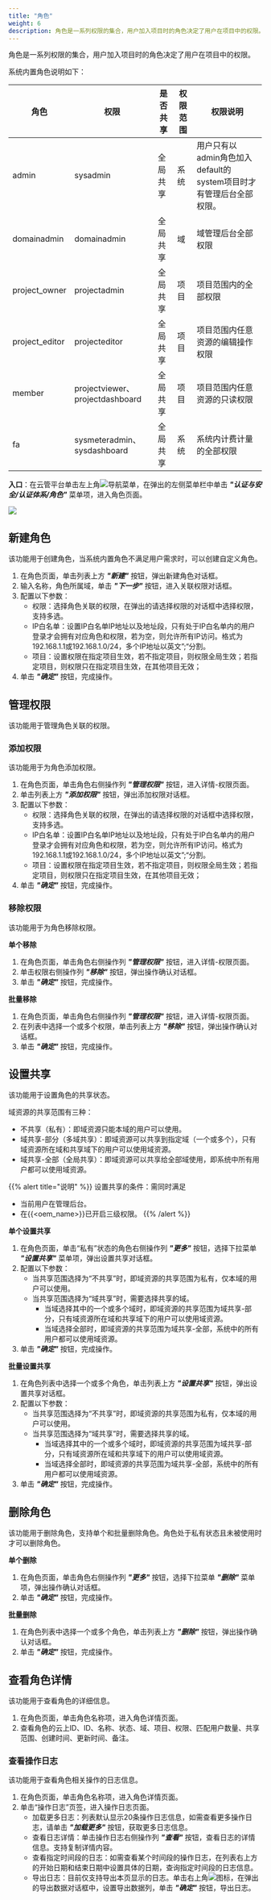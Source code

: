 ```yaml
---
title: "角色"
weight: 6
description: 角色是一系列权限的集合，用户加入项目时的角色决定了用户在项目中的权限。
---
```


角色是一系列权限的集合，用户加入项目时的角色决定了用户在项目中的权限。

系统内置角色说明如下：

| 角色          | 权限          | 是否共享 | 权限范围 | 权限说明                                                     |
| ------------- | ------------- |-------- |  -------- | ----------------------------------------------------------- |
| admin         | sysadmin      | 全局共享     | 系统     | 用户只有以admin角色加入default的system项目时才有管理后台全部权限。 |
| domainadmin   | domainadmin   | 全局共享     | 域       | 域管理后台全部权限     |
| project_owner | projectadmin | 全局共享     | 项目     | 项目范围内的全部权限                                         |
| project_editor | projecteditor | 全局共享 | 项目 | 项目范围内任意资源的编辑操作权限     |
| member        | projectviewer、projectdashboard  | 全局共享  | 项目     | 项目范围内任意资源的只读权限   |
| fa            | sysmeteradmin、sysdashboard  |  全局共享     | 系统 | 系统内计费计量的全部权限   |

**入口**：在云管平台单击左上角![](../../../images/intro/nav.png)导航菜单，在弹出的左侧菜单栏中单击 **_"认证与安全/认证体系/角色"_** 菜单项，进入角色页面。

![](../../../images/iam/role.png)

## 新建角色

该功能用于创建角色，当系统内置角色不满足用户需求时，可以创建自定义角色。

1. 在角色页面，单击列表上方 **_"新建"_** 按钮，弹出新建角色对话框。
2. 输入名称，角色所属域，单击 **_"下一步"_** 按钮，进入关联权限对话框。
3. 配置以下参数：
    - 权限：选择角色关联的权限，在弹出的请选择权限的对话框中选择权限，支持多选。
    - IP白名单：设置IP白名单IP地址以及地址段，只有处于IP白名单内的用户登录才会拥有对应角色和权限，若为空，则允许所有IP访问。格式为192.168.1.1或192.168.1.0/24，多个IP地址以英文”;“分割。
    - 项目：设置权限在指定项目生效，若不指定项目，则权限全局生效；若指定项目，则权限只在指定项目生效，在其他项目无效；
4. 单击 **_"确定"_** 按钮，完成操作。

## 管理权限

该功能用于管理角色关联的权限。

### 添加权限

该功能用于为角色添加权限。

1. 在角色页面，单击角色右侧操作列 **_"管理权限"_** 按钮，进入详情-权限页面。
2. 单击列表上方 **_"添加权限"_** 按钮，弹出添加权限对话框。
3. 配置以下参数：
    - 权限：选择角色关联的权限，在弹出的请选择权限的对话框中选择权限，支持多选。
    - IP白名单：设置IP白名单IP地址以及地址段，只有处于IP白名单内的用户登录才会拥有对应角色和权限，若为空，则允许所有IP访问。格式为192.168.1.1或192.168.1.0/24，多个IP地址以英文”;“分割。
    - 项目：设置权限在指定项目生效，若不指定项目，则权限全局生效；若指定项目，则权限只在指定项目生效，在其他项目无效；
4. 单击 **_"确定"_** 按钮，完成操作。

### 移除权限

该功能用于为角色移除权限。

**单个移除**

1. 在角色页面，单击角色右侧操作列 **_"管理权限"_** 按钮，进入详情-权限页面。
2. 单击权限右侧操作列 **_"移除"_** 按钮，弹出操作确认对话框。
3. 单击 **_"确定"_** 按钮，完成操作。

**批量移除**

1. 在角色页面，单击角色右侧操作列 **_"管理权限"_** 按钮，进入详情-权限页面。
2. 在列表中选择一个或多个权限，单击列表上方 **_"移除"_** 按钮，弹出操作确认对话框。
3. 单击 **_"确定"_** 按钮，完成操作。

## 设置共享

该功能用于设置角色的共享状态。

域资源的共享范围有三种：

- 不共享（私有）：即域资源只能本域的用户可以使用。
- 域共享-部分（多域共享）：即域资源可以共享到指定域（一个或多个），只有域资源所在域和共享域下的用户可以使用域资源。
- 域共享-全部（全局共享）：即域资源可以共享给全部域使用，即系统中所有用户都可以使用域资源。

{{% alert title="说明" %}}
设置共享的条件：需同时满足

- 当前用户在管理后台。
- 在{{<oem_name>}}已开启三级权限。
{{% /alert %}}

**单个设置共享**

1. 在角色页面，单击“私有”状态的角色右侧操作列 **_"更多"_** 按钮，选择下拉菜单 **_"设置共享"_** 菜单项，弹出设置共享对话框。
2. 配置以下参数：
    - 当共享范围选择为“不共享”时，即域资源的共享范围为私有，仅本域的用户可以使用。
    - 当共享范围选择为“域共享”时，需要选择共享的域。
        - 当域选择其中的一个或多个域时，即域资源的共享范围为域共享-部分，只有域资源所在域和共享域下的用户可以使用域资源。
        - 当域选择全部时，即域资源的共享范围为域共享-全部，系统中的所有用户都可以使用域资源。
3. 单击 **_"确定"_** 按钮，完成操作。

**批量设置共享**

1. 在角色列表中选择一个或多个角色，单击列表上方 **_"设置共享"_** 按钮，弹出设置共享对话框。
2. 配置以下参数：
    - 当共享范围选择为“不共享”时，即域资源的共享范围为私有，仅本域的用户可以使用。
    - 当共享范围选择为“域共享”时，需要选择共享的域。
        - 当域选择其中的一个或多个域时，即域资源的共享范围为域共享-部分，只有域资源所在域和共享域下的用户可以使用域资源。
        - 当域选择全部时，即域资源的共享范围为域共享-全部，系统中的所有用户都可以使用域资源。
3. 单击 **_"确定"_** 按钮，完成操作。

## 删除角色

该功能用于删除角色，支持单个和批量删除角色。角色处于私有状态且未被使用时才可以删除角色。

**单个删除**

1. 在角色页面，单击角色右侧操作列 **_"更多"_** 按钮，选择下拉菜单 **_"删除"_** 菜单项，弹出操作确认对话框。
2. 单击 **_"确定"_** 按钮，完成操作。

**批量删除**

1. 在角色列表中选择一个或多个角色，单击列表上方 **_"删除"_** 按钮，弹出操作确认对话框。
2. 单击 **_"确定"_** 按钮，完成操作。

## 查看角色详情

该功能用于查看角色的详细信息。

1. 在角色页面，单击角色名称项，进入角色详情页面。
2. 查看角色的云上ID、ID、名称、状态、域、项目、权限、匹配用户数量、共享范围、创建时间、更新时间、备注。

### 查看操作日志

该功能用于查看角色相关操作的日志信息。

1. 在角色页面，单击角色名称项，进入角色详情页面。
2. 单击“操作日志”页签，进入操作日志页面。
    - 加载更多日志：列表默认显示20条操作日志信息，如需查看更多操作日志，请单击 **_"加载更多"_** 按钮，获取更多日志信息。
    - 查看日志详情：单击操作日志右侧操作列 **_"查看"_** 按钮，查看日志的详情信息。支持复制详情内容。
    - 查看指定时间段的日志：如需查看某个时间段的操作日志，在列表右上方的开始日期和结束日期中设置具体的日期，查询指定时间段的日志信息。
    - 导出日志：目前仅支持导出本页显示的日志。单击右上角![](../../../images/system/download.png)图标，在弹出的导出数据对话框中，设置导出数据列，单击 **_"确定"_** 按钮，导出日志。
